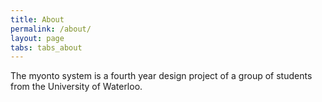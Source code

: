 ```yaml
---
title: About
permalink: /about/
layout: page
tabs: tabs_about
---
```


The myonto system is a fourth year design project of a group of students from the University of Waterloo.
